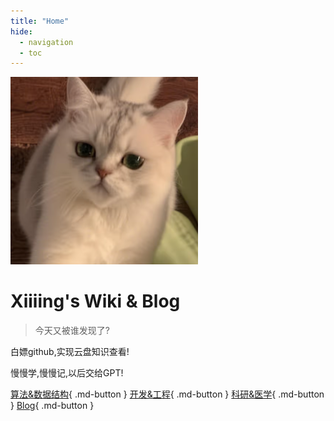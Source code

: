 ```yaml
---
title: "Home"
hide:
  - navigation
  - toc
---
```


![image-20250525220219957](./assest/index/image-20250525220219957.png)

# Xiiiing's Wiki & Blog

> 今天又被谁发现了?

白嫖github,实现云盘知识查看!

慢慢学,慢慢记,以后交给GPT!

[算法&数据结构](https://xiiiing.github.io/Algorithm/){ .md-button }
[开发&工程](https://xiiiing.github.io/Development/){ .md-button }
[科研&医学](https://xiiiing.github.io/Research/){ .md-button }
[Blog](https://xiiiing.github.io/blog){ .md-button }

